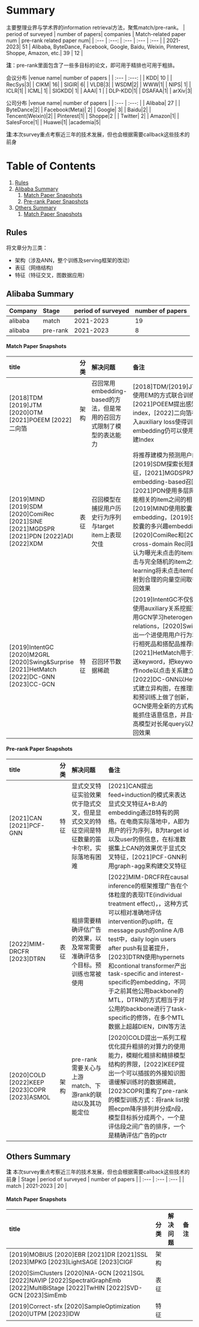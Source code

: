 # Summary
主要整理业界与学术界的information retrieval方法，聚焦match/pre-rank。
| period of surveyed | number of papers| companies |  Match-related paper num | pre-rank related paper num|
| :---    | :---:  | :--- | :--- | :--- |
| 2021-2023| 51 | Alibaba, ByteDance, Facebook, Google, Baidu, Weixin, Pinterest, Shoppe, Amazon, etc.| 39 | 12 |

**注**：pre-rank里面包含了一些多目标的论文，即可用于精排也可用于粗排。

会议分布
|venue name| number of papers |
| :---    | :---:  |
| KDD| 10 |
| RecSys|3|
| CIKM| 16|
| SIGIR| 6|
| VLDB|3|
| WSDM|2|
| WWW|1|
| NIPS| 1|
| ICLR|1|
| ICML| 1|
| SIGKDD| 1|
| AAAI| 1 |
| DLP-KDD|1|
| DSAFAA|1|
| arXiv|3|

公司分布
|venue name| number of papers |
| :---    | :---:  |
| Alibaba| 27 |
| ByteDance|2|
| Facebook(Meta)| 2|
| Google| 3|
| Baidu|2|
| Tencent(Weixin)|2|
| Pinterest|1|
| Shoppe|2 |
| Twitter| 2|
| Amazon|1|
| SalesForce|1|
| Huawei|1|
|academia|5|

**注**:本次survey重点考察近三年的技术发展，但也会根据需要callback这些技术的前身
# Table of Contents
1. [Rules](#rules)
2. [Alibaba Summary](#alibaba)
    1. [Match Paper Snapshots](#alimatch)
    2. [Pre-rank Paper Snapshots](#aliprerank)
3. [Others Summary](#others)
    1. [Match Paper Snapshots](#othermatch)

<a id="rules"></a>
## Rules
将文章分为三类：
- 架构（涉及ANN，整个训练及serving框架的改动）
- 表征（网络结构)
- 特征（特征交叉，图数据应用）

<a id="alibaba"></a>
## Alibaba Summary
| Company | Stage | period of surveyed | number of papers |
| :---    | :---  | :---               | :---             |
| alibaba | match | 2021-2023          | 19   |
| alibaba | pre-rank | 2021-2023          |      8       |

<a id="alimatch"></a>
#### Match Paper Snapshots
| title | 分类 | 解决问题 | 备注 |
| :---    | :---:  | :--- | :--- |
|[2018]TDM [2019]JTM [2020]OTM [2021]POEEM [2022]二向箔| 架构 | 召回常用embedding-based的方法，但是常用的召回方式限制了模型的表达能力 | [2018]TDM/[2019]JTM/[2020]OTM使用EM的方式联合训练模型和Index，[2021]POEEM提出感知训练的PQ index，[2022]二向箔在模型训练中加入auxiliary loss使得训练出来的embedding仍可以使用两段式的方法构建Index |
|[2019]MIND [2019]SDM [2020]ComiRec [2021]SINE [2021]MGDSPR [2021]PDN [2022]ADI [2022]XDM | 表征 | 召回模型在捕捉用户历史行为序列与target item上表现欠佳 | 将推荐建模为预测用户的下一个行为。[2019]SDM探索长短期用户行为表征，[2021]MGDSPR为搜索提供了embedding-based召回解决方案，[2021]PDN使用多层网络发掘用户和可能相关的item之间的相关度，[2019]MIND使用胶囊学习用户多兴趣embedding，[2019]SINE探索不基于胶囊的多兴趣embedding，[2020]ComiRec和[2022]ADI关心cross-domain Rec问题，[2022]XDM认为曝光未点击的item的相关度介于点击与完全随机的item之间，使用metric learning将未点击item的embedding映射到合理的向量空间取得优于SDM的召回效果 |
|[2019]IntentGC [2020]M2GRL [2020]Swing&Surprise [2021]HetMatch [2022]DC-GNN [2023]CC-GCN| 特征 | 召回环节数据稀疏 |[2019]IntentGC不仅使用点击，而且使用auxiliary关系挖掘更丰富的信息，用GCN学习heterogeneous relations，[2020]Swing&Surprise提出一个进使用用户行为和类目信息来进行相死品和搭配品推荐的I2I推荐方法，[2021]HetMatch用于为B端广告主推送keyword，把keyword，ad，item当作node以点击关系建立异构图，[2022]DC-GNN以HetMatch类似的方式建立异构图，在推理网络结构轻量化和预训练上做了创新，[2023]CC-GCN使用全新的方式构建异构图，更加能抓住语意信息，并且使用虚构数据提高模型对长尾query以及长尾item的召回效果|

<a id="aliprerank"></a>
#### Pre-rank Paper Snapshots
| title | 分类 | 解决问题 | 备注 |
| :---    | :---:  | :--- | :--- |
|[2021]CAN [2021]PCF-GNN| 特征 | 显式交叉特征实验效果优于隐式交叉，但是显式交叉的特征空间是特征数量的笛卡尔积，实际落地有困难| [2021]CAN提出feed+induction的模式来表达显式交叉特征A+B:A的embedding通过B特有的网络。在电商实际落地中，A即为用户的行为序列，B为target id以及user的侧信息，在标准数据集上CAN的效果优于显式交叉特征，[2021]PCF-GNN利用graph-agg来构建交叉特征|
| [2022]MIM-DRCFR [2023]DTRN| 表征 | 粗排需要精确评估广告的效果，以及常常需要准确评估多个目标。预训练也常被使用 | [2022]MIM-DRCFR在causal inference的框架推理广告在个体粒度的表现ITE(individual treatment effect)，，这种方式可以相对准确地评估intervention的uplift，在message push的online A/B test中，daily login users after push有显著提升，[2023]DTRN使用hypernets和contional transformer产出task-specific and interest-specific的embedding，不同于之前其他公用backbone的MTL，DTRN的方式相当于对公用的backbone进行了task-specific的修饰，在多个MTL数据上超越DIEN，DIN等方法|
|[2020]COLD [2022]KEEP [2023]COPR [2023]ASMOL| 架构 | pre-rank需要关心与上游match、下游rank的联动以及其功能定位 | [2020]COLD提出一系列工程优化提升粗排的对算力的使用能力，模糊化粗排和精排模型结构的界限，[2022]KEEP提出一个可以插拔的外接知识图谱缓解训练时的数据稀疏，[2023COPR]重构了pre-rank的模型训练方式：将rank list按照ecpm降序排列并分成n段，模型目标拆分成两个，一个是评估段之间广告的排序，一个是精确评估广告的pctr|

<a id="others"></a>
## Others Summary
**注** 本次survey重点考察近三年的技术发展，但也会根据需要callback这些技术的前身
| Stage | period of surveyed | number of papers |
| :---  | :---               | :---             |
| match | 2021-2023          | 20   |

<a id="othermatch"></a>
#### Match Paper Snapshots
| title | 分类 | 解决问题 | 备注 |
| :---    | :---:  | :--- | :--- |
|[2019]MOBIUS [2020]EBR [2021]DR [2021]SSL [2023]MPKG [2023]LightSAGE [2023]CIGF| 架构|||
|[2020]SimClusters [2020]NIA-GCN [2021]SGL [2022]NAVIP [2022]SpectralGraphEmb [2022]MultiBiStage [2022]TwHIN [2022]SVD-GCN [2023]SimEmb| 表征 |||
|[2019]Correct-sfx [2020]SampleOptimization [2020]UTPM [2023]IDW| 特征 |||
